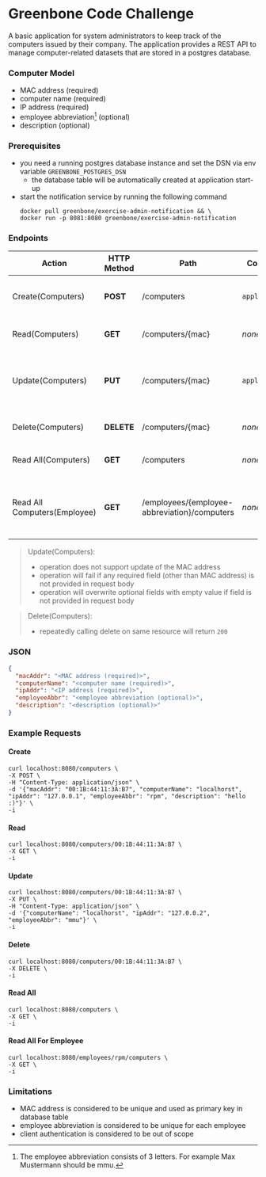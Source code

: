 # Greenbone Code Challenge

A basic application for system administrators to keep track of the computers issued by their company.
The application provides a REST API to manage computer-related datasets that are stored in a postgres database.

### Computer Model

- MAC address (required)
- computer name (required)
- IP address (required)
- employee abbreviation[^1] (optional)
- description (optional)

[^1]: The employee abbreviation consists of 3 letters. For example Max Mustermann should be mmu.

### Prerequisites

- you need a running postgres database instance and set the DSN via env variable `GREENBONE_POSTGRES_DSN`
  - the database table will be automatically created at application start-up
- start the notification service by running the following command
    ```shell
    docker pull greenbone/exercise-admin-notification && \
    docker run -p 8081:8080 greenbone/exercise-admin-notification
    ```

### Endpoints

| Action                       | HTTP Method | Path                                         | Content-Type       | Request Body                                           | Description                                            |
|------------------------------|-------------|----------------------------------------------|--------------------|--------------------------------------------------------|--------------------------------------------------------|
| Create(Computers)            | **POST**    | /computers                                   | `application/json` | see [JSON](#JSON)                                      | Store the data of a new computer                       |
| Read(Computers)              | **GET**     | /computers/{mac}                             | _none_             | _empty_                                                | Get the data of a computer                             |
| Update(Computers)            | **PUT**     | /computers/{mac}                             | `application/json` | like [JSON](#JSON), but field `macAddr` can be omitted | Update the data of a computer                          |
| Delete(Computers)            | **DELETE**  | /computers/{mac}                             | _none_             | _empty_                                                | Delete the data of a computer                          |
| Read All(Computers)          | **GET**     | /computers                                   | _none_             | _empty_                                                | Get the data of all computers                          |
| Read All Computers(Employee) | **GET**     | /employees/{employee-abbreviation}/computers | _none_             | _empty_                                                | Get the data of all assigned computers for an employee |

> Update(Computers):
>   - operation does not support update of the MAC address
>   - operation will fail if any required field (other than MAC address) is not provided in request body
>   - operation will overwrite optional fields with empty value if field is not provided in request body

> Delete(Computers):
>   - repeatedly calling delete on same resource will return `200`

### JSON

```json
{
  "macAddr": "<MAC address (required)>",
  "computerName": "<computer name (required)>",
  "ipAddr": "<IP address (required)>",
  "employeeAbbr": "<employee abbreviation (optional)>",
  "description": "<description (optional)>"
}
```

### Example Requests

#### Create

    curl localhost:8080/computers \
    -X POST \
    -H "Content-Type: application/json" \
    -d '{"macAddr": "00:1B:44:11:3A:B7", "computerName": "localhorst", "ipAddr": "127.0.0.1", "employeeAbbr": "rpm", "description": "hello :)"}' \
    -i

#### Read

    curl localhost:8080/computers/00:1B:44:11:3A:B7 \
    -X GET \
    -i

#### Update

    curl localhost:8080/computers/00:1B:44:11:3A:B7 \
    -X PUT \
    -H "Content-Type: application/json" \
    -d '{"computerName": "localhorst", "ipAddr": "127.0.0.2", "employeeAbbr": "mmu"}' \
    -i

#### Delete

    curl localhost:8080/computers/00:1B:44:11:3A:B7 \
    -X DELETE \
    -i

#### Read All

    curl localhost:8080/computers \
    -X GET \
    -i

#### Read All For Employee

    curl localhost:8080/employees/rpm/computers \
    -X GET \
    -i

### Limitations

- MAC address is considered to be unique and used as primary key in database table
- employee abbreviation is considered to be unique for each employee
- client authentication is considered to be out of scope

